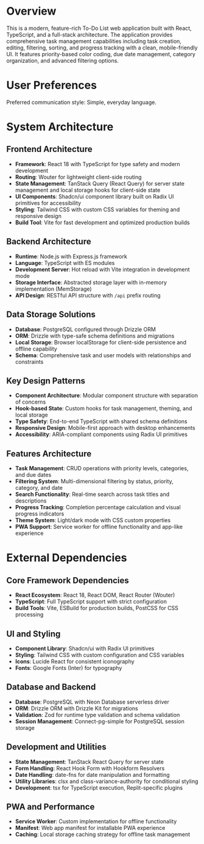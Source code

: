 # Overview

This is a modern, feature-rich To-Do List web application built with React, TypeScript, and a full-stack architecture. The application provides comprehensive task management capabilities including task creation, editing, filtering, sorting, and progress tracking with a clean, mobile-friendly UI. It features priority-based color coding, due date management, category organization, and advanced filtering options.

# User Preferences

Preferred communication style: Simple, everyday language.

# System Architecture

## Frontend Architecture
- **Framework**: React 18 with TypeScript for type safety and modern development
- **Routing**: Wouter for lightweight client-side routing
- **State Management**: TanStack Query (React Query) for server state management and local storage hooks for client-side state
- **UI Components**: Shadcn/ui component library built on Radix UI primitives for accessibility
- **Styling**: Tailwind CSS with custom CSS variables for theming and responsive design
- **Build Tool**: Vite for fast development and optimized production builds

## Backend Architecture
- **Runtime**: Node.js with Express.js framework
- **Language**: TypeScript with ES modules
- **Development Server**: Hot reload with Vite integration in development mode
- **Storage Interface**: Abstracted storage layer with in-memory implementation (MemStorage)
- **API Design**: RESTful API structure with `/api` prefix routing

## Data Storage Solutions
- **Database**: PostgreSQL configured through Drizzle ORM
- **ORM**: Drizzle with type-safe schema definitions and migrations
- **Local Storage**: Browser localStorage for client-side persistence and offline capability
- **Schema**: Comprehensive task and user models with relationships and constraints

## Key Design Patterns
- **Component Architecture**: Modular component structure with separation of concerns
- **Hook-based State**: Custom hooks for task management, theming, and local storage
- **Type Safety**: End-to-end TypeScript with shared schema definitions
- **Responsive Design**: Mobile-first approach with desktop enhancements
- **Accessibility**: ARIA-compliant components using Radix UI primitives

## Features Architecture
- **Task Management**: CRUD operations with priority levels, categories, and due dates
- **Filtering System**: Multi-dimensional filtering by status, priority, category, and date
- **Search Functionality**: Real-time search across task titles and descriptions
- **Progress Tracking**: Completion percentage calculation and visual progress indicators
- **Theme System**: Light/dark mode with CSS custom properties
- **PWA Support**: Service worker for offline functionality and app-like experience

# External Dependencies

## Core Framework Dependencies
- **React Ecosystem**: React 18, React DOM, React Router (Wouter)
- **TypeScript**: Full TypeScript support with strict configuration
- **Build Tools**: Vite, ESBuild for production builds, PostCSS for CSS processing

## UI and Styling
- **Component Library**: Shadcn/ui with Radix UI primitives
- **Styling**: Tailwind CSS with custom configuration and CSS variables
- **Icons**: Lucide React for consistent iconography
- **Fonts**: Google Fonts (Inter) for typography

## Database and Backend
- **Database**: PostgreSQL with Neon Database serverless driver
- **ORM**: Drizzle ORM with Drizzle Kit for migrations
- **Validation**: Zod for runtime type validation and schema validation
- **Session Management**: Connect-pg-simple for PostgreSQL session storage

## Development and Utilities
- **State Management**: TanStack React Query for server state
- **Form Handling**: React Hook Form with Hookform Resolvers
- **Date Handling**: date-fns for date manipulation and formatting
- **Utility Libraries**: clsx and class-variance-authority for conditional styling
- **Development**: tsx for TypeScript execution, Replit-specific plugins

## PWA and Performance
- **Service Worker**: Custom implementation for offline functionality
- **Manifest**: Web app manifest for installable PWA experience
- **Caching**: Local storage caching strategy for offline task management